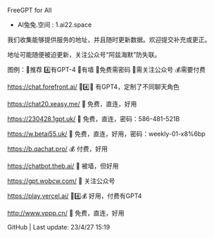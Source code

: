 FreeGPT for All
- AI兔兔.空间 : 1.ai22.space

我们收集能够提供服务的地址，并且随时更新数据。欢迎提交补充或更正。

地址可能随便被迫更新，关注公众号“阿兹海默”防失联。

图例：🌟推荐 4️⃣有GPT-4 🧱有墙 🔑免费需密码 📗需关注公众号 💰需要付费

https://chat.forefront.ai/
🌟4️⃣🧱
有GPT4，定制了不同聊天角色

https://chat20.xeasy.me/
🌟
免费，直连，好用

https://230428.1gpt.uk/
🌟
免费，直连，密码：586-481-521B

https://w.betai55.uk/
🌟
免费，直连，好用，密码：weekly-01-x8%6bp

https://b.qachat.pro/
💰
付费，好用

https://chatbot.theb.ai/
🧱
被墙，但好用

https://gpt.wobcw.com/
📗
关注公众号

https://play.vercel.ai/
🌟4️⃣💰
好用，付费有GPT4

http://www.vppp.cn/
🌟
免费，直连，好用

GitHub | Last update: 23/4/27 15:19
